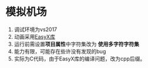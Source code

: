 # 模拟机场

1. 调试环境为vs2017
2. 动画采用[EasyX库](http://www.easyx.cn/)
3. 运行前需设置**项目属性**中字符集改为 **使用多字符字符集**
4. 能力有限，可能存在些许没有发现的bug
5. 实际为C代码，由于EasyX库的编译问题，改为cpp后缀。
